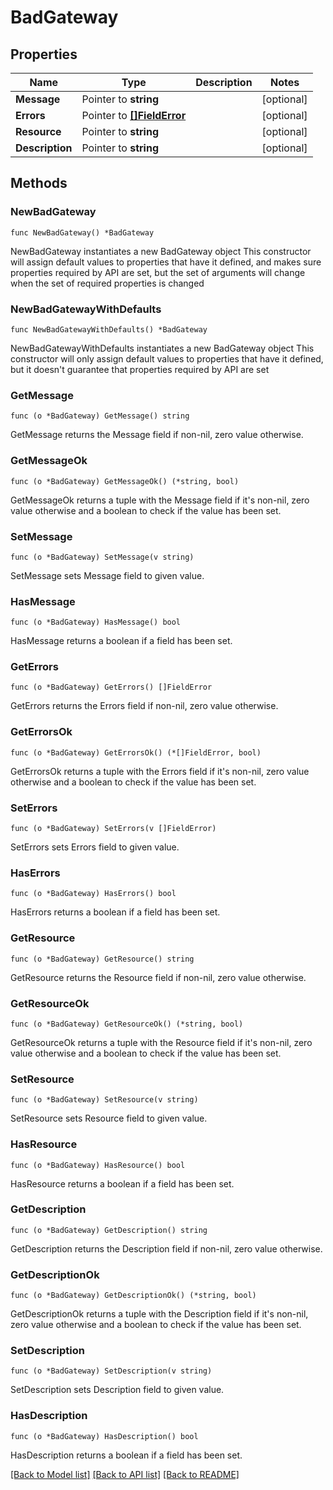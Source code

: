 # BadGateway

## Properties

Name | Type | Description | Notes
------------ | ------------- | ------------- | -------------
**Message** | Pointer to **string** |  | [optional] 
**Errors** | Pointer to [**[]FieldError**](FieldError.md) |  | [optional] 
**Resource** | Pointer to **string** |  | [optional] 
**Description** | Pointer to **string** |  | [optional] 

## Methods

### NewBadGateway

`func NewBadGateway() *BadGateway`

NewBadGateway instantiates a new BadGateway object
This constructor will assign default values to properties that have it defined,
and makes sure properties required by API are set, but the set of arguments
will change when the set of required properties is changed

### NewBadGatewayWithDefaults

`func NewBadGatewayWithDefaults() *BadGateway`

NewBadGatewayWithDefaults instantiates a new BadGateway object
This constructor will only assign default values to properties that have it defined,
but it doesn't guarantee that properties required by API are set

### GetMessage

`func (o *BadGateway) GetMessage() string`

GetMessage returns the Message field if non-nil, zero value otherwise.

### GetMessageOk

`func (o *BadGateway) GetMessageOk() (*string, bool)`

GetMessageOk returns a tuple with the Message field if it's non-nil, zero value otherwise
and a boolean to check if the value has been set.

### SetMessage

`func (o *BadGateway) SetMessage(v string)`

SetMessage sets Message field to given value.

### HasMessage

`func (o *BadGateway) HasMessage() bool`

HasMessage returns a boolean if a field has been set.

### GetErrors

`func (o *BadGateway) GetErrors() []FieldError`

GetErrors returns the Errors field if non-nil, zero value otherwise.

### GetErrorsOk

`func (o *BadGateway) GetErrorsOk() (*[]FieldError, bool)`

GetErrorsOk returns a tuple with the Errors field if it's non-nil, zero value otherwise
and a boolean to check if the value has been set.

### SetErrors

`func (o *BadGateway) SetErrors(v []FieldError)`

SetErrors sets Errors field to given value.

### HasErrors

`func (o *BadGateway) HasErrors() bool`

HasErrors returns a boolean if a field has been set.

### GetResource

`func (o *BadGateway) GetResource() string`

GetResource returns the Resource field if non-nil, zero value otherwise.

### GetResourceOk

`func (o *BadGateway) GetResourceOk() (*string, bool)`

GetResourceOk returns a tuple with the Resource field if it's non-nil, zero value otherwise
and a boolean to check if the value has been set.

### SetResource

`func (o *BadGateway) SetResource(v string)`

SetResource sets Resource field to given value.

### HasResource

`func (o *BadGateway) HasResource() bool`

HasResource returns a boolean if a field has been set.

### GetDescription

`func (o *BadGateway) GetDescription() string`

GetDescription returns the Description field if non-nil, zero value otherwise.

### GetDescriptionOk

`func (o *BadGateway) GetDescriptionOk() (*string, bool)`

GetDescriptionOk returns a tuple with the Description field if it's non-nil, zero value otherwise
and a boolean to check if the value has been set.

### SetDescription

`func (o *BadGateway) SetDescription(v string)`

SetDescription sets Description field to given value.

### HasDescription

`func (o *BadGateway) HasDescription() bool`

HasDescription returns a boolean if a field has been set.


[[Back to Model list]](../README.md#documentation-for-models) [[Back to API list]](../README.md#documentation-for-api-endpoints) [[Back to README]](../README.md)


